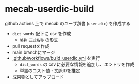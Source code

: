 # mecab-userdic-build

github actions 上で mecab のユーザ辞書 (`user.dic`) を作成する

- `dict_words` 配下に csv を作成
  - `略称,正式名称` の形式
- pull requestを作成
- main branchにマージ
- [.github/workflows/build_userdic.yml](.github/workflows/build_userdic.yml) を実行
  - `dict_words` の csv に必要な情報を追加し、エントリを作成
  - 単語のコスト値・文脈IDを推定
- 成果物としてアップロード